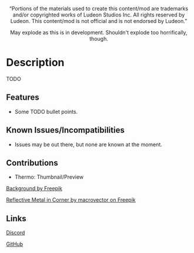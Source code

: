 <p align="center">
	“Portions of the materials used to create this content/mod are trademarks and/or copyrighted works of Ludeon Studios Inc. All rights reserved by Ludeon. This content/mod is not official and is not endorsed by Ludeon.”
</p>
<p align="center">
	May explode as this is in development. Shouldn't explode too horrifically, though.
</p>

# Description
TODO

## Features
* Some TODO bullet points.

## Known Issues/Incompatibilities
* Issues may be out there, but none are known at the moment.

## Contributions
* Thermo: Thumbnail/Preview

[Background by Freepik](https://www.freepik.com/free-vector/gradient-futuristic-background_19836502.htm#query=green%20circuit%20backround&position=46&from_view=search&track=robertav1_2_sidr%22%3EFreepik)

[Reflective Metal in Corner by macrovector on Freepik](https://www.freepik.com/free-vector/realistic-metal-button-with-circular-processing-cone-reflection_11060526.htm#query=shining%20metal&position=39&from_view=search&track=robertav1_2_sidr%22%3EImage)

## Links
[Discord](https://discord.gg/udNCpbkABT)

[GitHub](https://github.com/RWDevathon/Civil-Synstructs)
